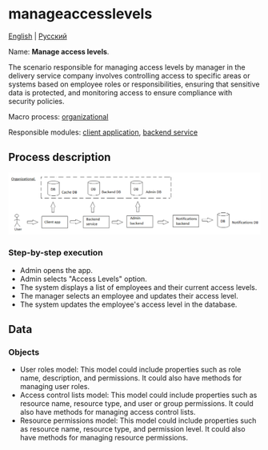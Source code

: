 # manageaccesslevels

[English](manageaccesslevels.md) | [Русский](manageaccesslevels.ru.md)

Name: **Manage access levels**.

The scenario responsible for managing access levels by manager in the delivery service company involves controlling access to specific areas or systems based on employee roles or responsibilities, ensuring that sensitive data is protected, and monitoring access to ensure compliance with security policies.

Macro process: [organizational](../../macroprocesses/organizational.md)

Responsible modules: [client application](../../frontend/adminclient.md), [backend service](../../backend/adminbackend.md)

## Process description

![organizational_overall](../../img/organizational_overall.png)

### Step-by-step execution

- Admin opens the app.
- Admin selects "Access Levels" option.
- The system displays a list of employees and their current access levels.
- The manager selects an employee and updates their access level.
- The system updates the employee's access level in the database.

## Data 

### Objects 

- User roles model: This model could include properties such as role name, description, and permissions. It could also have methods for managing user roles.
- Access control lists model: This model could include properties such as resource name, resource type, and user or group permissions. It could also have methods for managing access control lists.
- Resource permissions model: This model could include properties such as resource name, resource type, and permission level. It could also have methods for managing resource permissions.
